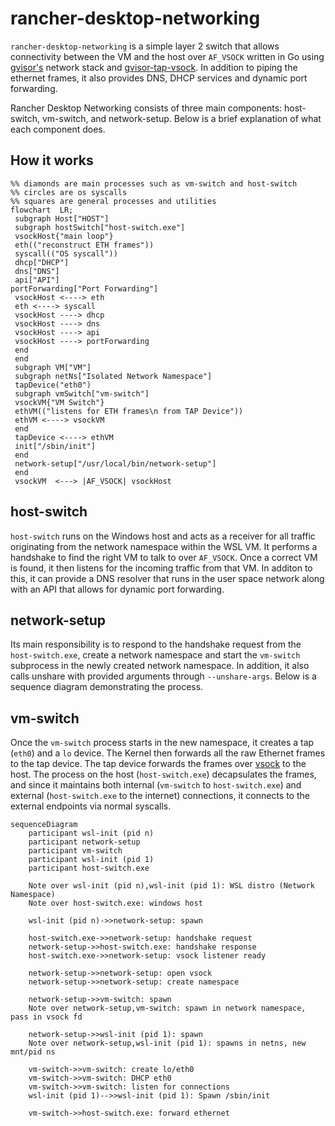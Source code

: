 # rancher-desktop-networking
`rancher-desktop-networking` is a simple layer 2 switch that allows connectivity between the VM and the host over `AF_VSOCK` written in Go using [gvisor's](https://github.com/google/gvisor) network stack and [gvisor-tap-vsock](https://github.com/google/gvisor). In addition to piping the ethernet frames, it also provides DNS, DHCP services and dynamic port forwarding.

Rancher Desktop Networking consists of three main components: host-switch, vm-switch, and network-setup. Below is a brief explanation of what each component does.

## How it works
```mermaid
%% diamonds are main processes such as vm-switch and host-switch
%% circles are os syscalls
%% squares are general processes and utilities
flowchart  LR;
 subgraph Host["HOST"]
 subgraph hostSwitch["host-switch.exe"]
 vsockHost{"main loop"}
 eth(("reconstruct ETH frames"))
 syscall(("OS syscall"))
 dhcp["DHCP"]
 dns["DNS"]
 api["API"]
portForwarding["Port Forwarding"]
 vsockHost <----> eth
 eth <----> syscall
 vsockHost ----> dhcp
 vsockHost ----> dns
 vsockHost ----> api
 vsockHost ----> portForwarding
 end
 end
 subgraph VM["VM"]
 subgraph netNs["Isolated Network Namespace"]
 tapDevice("eth0")
 subgraph vmSwitch["vm-switch"]
 vsockVM{"VM Switch"}
 ethVM(("listens for ETH frames\n from TAP Device"))
 ethVM <----> vsockVM
 end
 tapDevice <----> ethVM
 init["/sbin/init"]
 end
 network-setup["/usr/local/bin/network-setup"]
 end
 vsockVM  <---> |AF_VSOCK| vsockHost

```

## host-switch
`host-switch` runs on the Windows host and acts as a receiver for all traffic originating from the network namespace within the WSL VM. It performs a handshake to find the right VM to talk to over `AF_VSOCK`. Once a correct VM is found, it then listens for the incoming traffic from that VM. In additon to this, it can provide a DNS resolver that runs in the user space network along with an API that allows for dynamic port forwarding.

## network-setup
Its main responsibility is to respond to the handshake request from the `host-switch.exe`, create a network namespace and start the `vm-switch` subprocess in the newly created network namespace. In addition, it also calls unshare with provided arguments through `--unshare-args`. Below is a sequence diagram demonstrating the process.

## vm-switch
Once the `vm-switch` process starts in the new namespace, it creates a tap (`eth0`) and a `lo` device. The Kernel then forwards all the raw Ethernet frames to the tap device. The tap device forwards the frames over [vsock](https://wiki.qemu.org/Features/VirtioVsock) to the host. The process on the host (`host-switch.exe`) decapsulates the frames, and since it maintains both internal (`vm-switch` to `host-switch.exe`) and external (`host-switch.exe` to the internet) connections, it connects to the external endpoints via normal syscalls.

```mermaid
sequenceDiagram
    participant wsl-init (pid n)
    participant network-setup
    participant vm-switch
    participant wsl-init (pid 1)
    participant host-switch.exe

    Note over wsl-init (pid n),wsl-init (pid 1): WSL distro (Network Namespace)
    Note over host-switch.exe: windows host

    wsl-init (pid n)->>network-setup: spawn

    host-switch.exe->>network-setup: handshake request
    network-setup->>host-switch.exe: handshake response
    host-switch.exe->>network-setup: vsock listener ready

    network-setup->>network-setup: open vsock
    network-setup->>network-setup: create namespace

    network-setup->>vm-switch: spawn
    Note over network-setup,vm-switch: spawn in network namespace, pass in vsock fd

    network-setup->>wsl-init (pid 1): spawn
    Note over network-setup,wsl-init (pid 1): spawns in netns, new mnt/pid ns

    vm-switch->>vm-switch: create lo/eth0
    vm-switch->>vm-switch: DHCP eth0
    vm-switch->>vm-switch: listen for connections
    wsl-init (pid 1)-->>wsl-init (pid 1): Spawn /sbin/init

    vm-switch->>host-switch.exe: forward ethernet
```